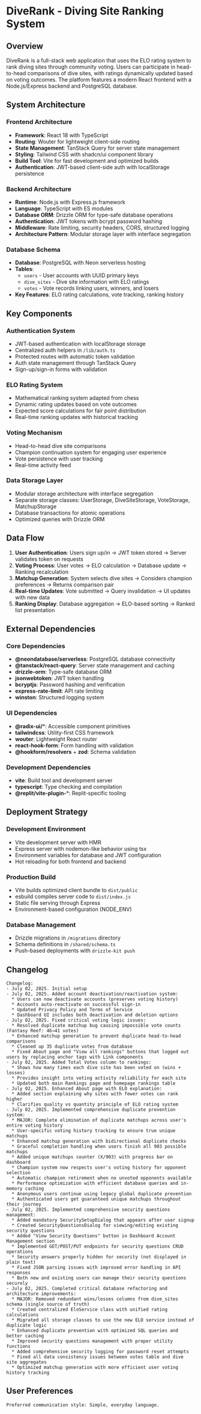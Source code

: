 # DiveRank - Diving Site Ranking System

## Overview

DiveRank is a full-stack web application that uses the ELO rating system to rank diving sites through community voting. Users can participate in head-to-head comparisons of dive sites, with ratings dynamically updated based on voting outcomes. The platform features a modern React frontend with a Node.js/Express backend and PostgreSQL database.

## System Architecture

### Frontend Architecture
- **Framework**: React 18 with TypeScript
- **Routing**: Wouter for lightweight client-side routing
- **State Management**: TanStack Query for server state management
- **Styling**: Tailwind CSS with shadcn/ui component library
- **Build Tool**: Vite for fast development and optimized builds
- **Authentication**: JWT-based client-side auth with localStorage persistence

### Backend Architecture
- **Runtime**: Node.js with Express.js framework
- **Language**: TypeScript with ES modules
- **Database ORM**: Drizzle ORM for type-safe database operations
- **Authentication**: JWT tokens with bcrypt password hashing
- **Middleware**: Rate limiting, security headers, CORS, structured logging
- **Architecture Pattern**: Modular storage layer with interface segregation

### Database Schema
- **Database**: PostgreSQL with Neon serverless hosting
- **Tables**:
  - `users` - User accounts with UUID primary keys
  - `dive_sites` - Dive site information with ELO ratings
  - `votes` - Vote records linking users, winners, and losers
- **Key Features**: ELO rating calculations, vote tracking, ranking history

## Key Components

### Authentication System
- JWT-based authentication with localStorage storage
- Centralized auth helpers in `/lib/auth.ts`
- Protected routes with automatic token validation
- Auth state management through TanStack Query
- Sign-up/sign-in forms with validation

### ELO Rating System
- Mathematical ranking system adapted from chess
- Dynamic rating updates based on vote outcomes
- Expected score calculations for fair point distribution
- Real-time ranking updates with historical tracking

### Voting Mechanism
- Head-to-head dive site comparisons
- Champion continuation system for engaging user experience
- Vote persistence with user tracking
- Real-time activity feed

### Data Storage Layer
- Modular storage architecture with interface segregation
- Separate storage classes: UserStorage, DiveSiteStorage, VoteStorage, MatchupStorage
- Database transactions for atomic operations
- Optimized queries with Drizzle ORM

## Data Flow

1. **User Authentication**: Users sign up/in → JWT token stored → Server validates token on requests
2. **Voting Process**: User votes → ELO calculation → Database update → Ranking recalculation
3. **Matchup Generation**: System selects dive sites → Considers champion preferences → Returns comparison pair
4. **Real-time Updates**: Vote submitted → Query invalidation → UI updates with new data
5. **Ranking Display**: Database aggregation → ELO-based sorting → Ranked list presentation

## External Dependencies

### Core Dependencies
- **@neondatabase/serverless**: PostgreSQL database connectivity
- **@tanstack/react-query**: Server state management and caching
- **drizzle-orm**: Type-safe database ORM
- **jsonwebtoken**: JWT token handling
- **bcryptjs**: Password hashing and verification
- **express-rate-limit**: API rate limiting
- **winston**: Structured logging system

### UI Dependencies
- **@radix-ui/***: Accessible component primitives
- **tailwindcss**: Utility-first CSS framework
- **wouter**: Lightweight React router
- **react-hook-form**: Form handling with validation
- **@hookform/resolvers** + **zod**: Schema validation

### Development Dependencies
- **vite**: Build tool and development server
- **typescript**: Type checking and compilation
- **@replit/vite-plugin-***: Replit-specific tooling

## Deployment Strategy

### Development Environment
- Vite development server with HMR
- Express server with nodemon-like behavior using tsx
- Environment variables for database and JWT configuration
- Hot reloading for both frontend and backend

### Production Build
- Vite builds optimized client bundle to `dist/public`
- esbuild compiles server code to `dist/index.js`
- Static file serving through Express
- Environment-based configuration (NODE_ENV)

### Database Management
- Drizzle migrations in `/migrations` directory
- Schema definitions in `/shared/schema.ts`
- Push-based deployments with `drizzle-kit push`

## Changelog

```
Changelog:
- July 02, 2025. Initial setup
- July 02, 2025. Added account deactivation/reactivation system:
  * Users can now deactivate accounts (preserves voting history)
  * Accounts auto-reactivate on successful sign-in
  * Updated Privacy Policy and Terms of Service
  * Dashboard UI includes both deactivation and deletion options
- July 02, 2025. Fixed critical voting logic issues:
  * Resolved duplicate matchup bug causing impossible vote counts (Fantasy Reef: 46→41 votes)
  * Enhanced matchup generation to prevent duplicate head-to-head comparisons
  * Cleaned up 35 duplicate votes from database
  * Fixed About page and "View all rankings" buttons that logged out users by replacing anchor tags with Link components
- July 02, 2025. Added Total Votes column to rankings:
  * Shows how many times each dive site has been voted on (wins + losses)
  * Provides insight into voting activity reliability for each site
  * Updated both main Rankings page and homepage rankings table
- July 02, 2025. Enhanced About page with ELO explanation:
  * Added section explaining why sites with fewer votes can rank higher
  * Clarifies quality vs quantity principle of ELO rating system
- July 02, 2025. Implemented comprehensive duplicate prevention system:
  * MAJOR: Complete elimination of duplicate matchups across user's entire voting history
  * User-specific voting history tracking to ensure true unique matchups
  * Enhanced matchup generation with bidirectional duplicate checks
  * Graceful completion handling when users finish all 903 possible matchups
  * Added unique matchups counter (X/903) with progress bar on dashboard
  * Champion system now respects user's voting history for opponent selection
  * Automatic champion retirement when no unvoted opponents available
  * Performance optimization with efficient database queries and in-memory caching
  * Anonymous users continue using legacy global duplicate prevention
  * Authenticated users get guaranteed unique matchups throughout their journey
- July 02, 2025. Implemented comprehensive security questions management:
  * Added mandatory SecuritySetupDialog that appears after user signup
  * Created SecurityQuestionsDialog for viewing/editing existing security questions
  * Added "View Security Questions" button in Dashboard Account Management section
  * Implemented GET/POST/PUT endpoints for security questions CRUD operations
  * Security answers properly hidden for security (not displayed in plain text)
  * Fixed JSON parsing issues with improved error handling in API responses
  * Both new and existing users can manage their security questions securely
- July 02, 2025. Completed critical database refactoring and architecture improvements:
  * MAJOR: Removed redundant wins/losses columns from dive_sites schema (single source of truth)
  * Created centralized EloService class with unified rating calculations
  * Migrated all storage classes to use the new ELO service instead of duplicate logic
  * Enhanced duplicate prevention with optimized SQL queries and better caching
  * Improved security questions management with proper utility functions
  * Added comprehensive security logging for password reset attempts
  * Fixed all data consistency issues between votes table and dive site aggregates
  * Optimized matchup generation with more efficient user voting history tracking
```

## User Preferences

```
Preferred communication style: Simple, everyday language.
```